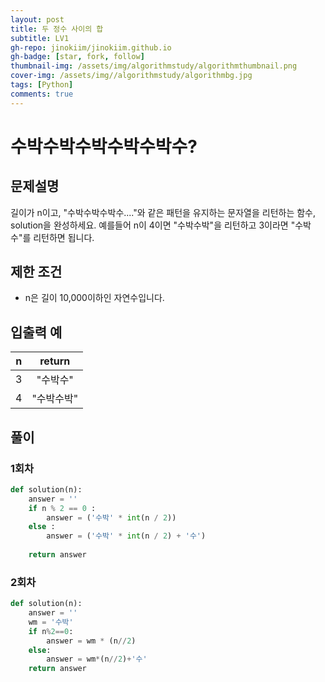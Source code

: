 ```yaml
---
layout: post
title: 두 정수 사이의 합
subtitle: LV1
gh-repo: jinokiim/jinokiim.github.io
gh-badge: [star, fork, follow]
thumbnail-img: /assets/img/algorithmstudy/algorithmthumbnail.png
cover-img: /assets/img//algorithmstudy/algorithmbg.jpg
tags: [Python]
comments: true
---
```


# 수박수박수박수박수박수?

## 문제설명

길이가 n이고, "수박수박수박수...."와 같은 패턴을 유지하는 문자열을 리턴하는 함수, solution을 완성하세요.
예를들어 n이 4이면 "수박수박"을 리턴하고 3이라면 "수박수"를 리턴하면 됩니다.


## 제한 조건

* n은 길이 10,000이하인 자연수입니다.


## 입출력 예

|n|return|
|:---:|:---:|
|3|"수박수"|
|4|"수박수박"|

## **풀이**

### 1회차
```python
def solution(n):
    answer = ''
    if n % 2 == 0 :
        answer = ('수박' * int(n / 2))
    else :
        answer = ('수박' * int(n / 2) + '수') 
    
    return answer
```
### 2회차
```python
def solution(n):
    answer = ''
    wm = '수박'
    if n%2==0:
        answer = wm * (n//2)
    else:
        answer = wm*(n//2)+'수'
    return answer
```


